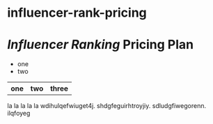# influencer-rank-pricing

<html>
  
  <head><h1><em>Influencer Ranking</em> Pricing Plan</h1></head>
  <body>
        <ul> 
      <li>one</li>
      <li>two</li>
    </ul>

<table>
    <tr>
    <th>one</th>
     <th>two</th>
     <th>three</th>
     </tr>
     
</table>
      <p> 
    la la la la la wdihulqefwiuget4j.  shdgfeguirhtroyjiy. sdludgfiwegorenn. ilqfoyeg
    </p> 
    </body>
</html>
